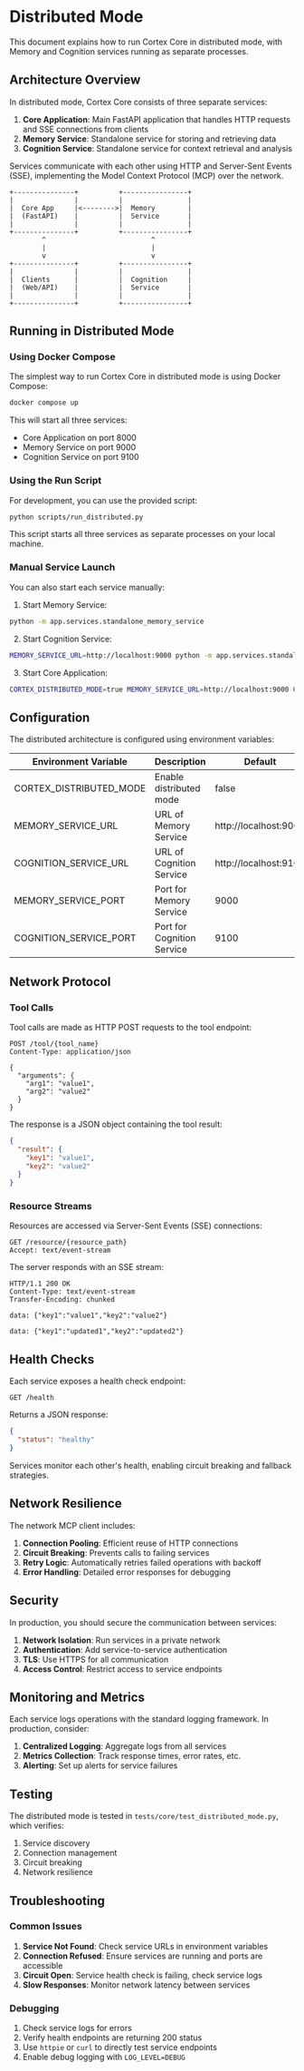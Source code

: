 # Distributed Mode

This document explains how to run Cortex Core in distributed mode, with Memory and Cognition services running as separate processes.

## Architecture Overview

In distributed mode, Cortex Core consists of three separate services:

1. **Core Application**: Main FastAPI application that handles HTTP requests and SSE connections from clients
2. **Memory Service**: Standalone service for storing and retrieving data
3. **Cognition Service**: Standalone service for context retrieval and analysis

Services communicate with each other using HTTP and Server-Sent Events (SSE), implementing the Model Context Protocol (MCP) over the network.

```
+---------------+          +----------------+
|               |          |                |
|  Core App     |<-------->|  Memory        |
|  (FastAPI)    |          |  Service       |
|               |          |                |
+---------------+          +----------------+
        ^                          ^
        |                          |
        v                          v
+---------------+          +----------------+
|               |          |                |
|  Clients      |          |  Cognition     |
|  (Web/API)    |          |  Service       |
|               |          |                |
+---------------+          +----------------+
```

## Running in Distributed Mode

### Using Docker Compose

The simplest way to run Cortex Core in distributed mode is using Docker Compose:

```bash
docker compose up
```

This will start all three services:
- Core Application on port 8000
- Memory Service on port 9000
- Cognition Service on port 9100

### Using the Run Script

For development, you can use the provided script:

```bash
python scripts/run_distributed.py
```

This script starts all three services as separate processes on your local machine.

### Manual Service Launch

You can also start each service manually:

1. Start Memory Service:
```bash
python -m app.services.standalone_memory_service
```

2. Start Cognition Service:
```bash
MEMORY_SERVICE_URL=http://localhost:9000 python -m app.services.standalone_cognition_service
```

3. Start Core Application:
```bash
CORTEX_DISTRIBUTED_MODE=true MEMORY_SERVICE_URL=http://localhost:9000 COGNITION_SERVICE_URL=http://localhost:9100 python -m app.main
```

## Configuration

The distributed architecture is configured using environment variables:

| Environment Variable | Description | Default |
|---------------------|-------------|---------|
| CORTEX_DISTRIBUTED_MODE | Enable distributed mode | false |
| MEMORY_SERVICE_URL | URL of Memory Service | http://localhost:9000 |
| COGNITION_SERVICE_URL | URL of Cognition Service | http://localhost:9100 |
| MEMORY_SERVICE_PORT | Port for Memory Service | 9000 |
| COGNITION_SERVICE_PORT | Port for Cognition Service | 9100 |

## Network Protocol

### Tool Calls

Tool calls are made as HTTP POST requests to the tool endpoint:

```
POST /tool/{tool_name}
Content-Type: application/json

{
  "arguments": {
    "arg1": "value1",
    "arg2": "value2"
  }
}
```

The response is a JSON object containing the tool result:

```json
{
  "result": {
    "key1": "value1",
    "key2": "value2"
  }
}
```

### Resource Streams

Resources are accessed via Server-Sent Events (SSE) connections:

```
GET /resource/{resource_path}
Accept: text/event-stream
```

The server responds with an SSE stream:

```
HTTP/1.1 200 OK
Content-Type: text/event-stream
Transfer-Encoding: chunked

data: {"key1":"value1","key2":"value2"}

data: {"key1":"updated1","key2":"updated2"}
```

## Health Checks

Each service exposes a health check endpoint:

```
GET /health
```

Returns a JSON response:

```json
{
  "status": "healthy"
}
```

Services monitor each other's health, enabling circuit breaking and fallback strategies.

## Network Resilience

The network MCP client includes:

1. **Connection Pooling**: Efficient reuse of HTTP connections
2. **Circuit Breaking**: Prevents calls to failing services
3. **Retry Logic**: Automatically retries failed operations with backoff
4. **Error Handling**: Detailed error responses for debugging

## Security

In production, you should secure the communication between services:

1. **Network Isolation**: Run services in a private network
2. **Authentication**: Add service-to-service authentication
3. **TLS**: Use HTTPS for all communication
4. **Access Control**: Restrict access to service endpoints

## Monitoring and Metrics

Each service logs operations with the standard logging framework. In production, consider:

1. **Centralized Logging**: Aggregate logs from all services
2. **Metrics Collection**: Track response times, error rates, etc.
3. **Alerting**: Set up alerts for service failures

## Testing

The distributed mode is tested in `tests/core/test_distributed_mode.py`, which verifies:

1. Service discovery
2. Connection management
3. Circuit breaking
4. Network resilience

## Troubleshooting

### Common Issues

1. **Service Not Found**: Check service URLs in environment variables
2. **Connection Refused**: Ensure services are running and ports are accessible
3. **Circuit Open**: Service health check is failing, check service logs
4. **Slow Responses**: Monitor network latency between services

### Debugging

1. Check service logs for errors
2. Verify health endpoints are returning 200 status
3. Use `httpie` or `curl` to directly test service endpoints
4. Enable debug logging with `LOG_LEVEL=DEBUG`
